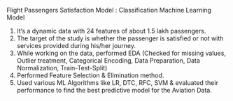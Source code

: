 Flight Passengers Satisfaction Model : Classification Machine Learning Model
1. It’s a dynamic data with 24 features of about 1.5 lakh passengers.
2. The target of the study is whether the passenger is satisfied or not with
services provided during his/her journey.
3. While working on the data, performed EDA (Checked for missing values,
Outlier treatment, Categorical Encoding, Data Preparation, Data
Normalization, Train-Test-Split)
4. Performed Feature Selection & Elimination method.
5. Used various ML Algorithms like LR, DTC, RFC, SVM & evaluated their
performance to find the best predictive model for the Aviation Data.
